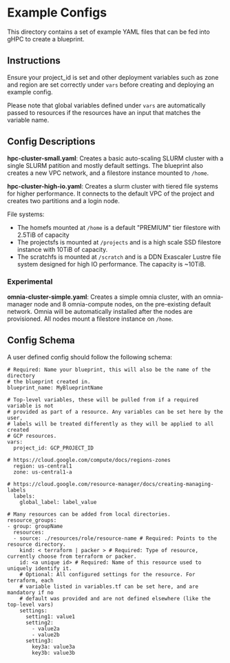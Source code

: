 
# Example Configs
This directory contains a set of example YAML files that can be fed into gHPC
to create a blueprint.

## Instructions
Ensure your project_id is set and other deployment variables such as zone and
region are set correctly under `vars` before creating and deploying an example
config.

Please note that global variables defined under `vars` are automatically
passed to resources if the resources have an input that matches the variable name.

## Config Descriptions
**hpc-cluster-small.yaml**: Creates a basic auto-scaling SLURM cluster with a
single SLURM patition and mostly default settings. The blueprint also creates a
new VPC network, and a filestore instance mounted to `/home`.

**hpc-cluster-high-io.yaml**: Creates a slurm cluster with tiered file systems
for higher performance. It connects to the default VPC of the project and
creates two partitions and a login node.

File systems:
* The homefs mounted at `/home` is a default "PREMIUM" tier filestore with 2.5TiB of capacity
* The projectsfs is mounted at `/projects` and is a high scale SSD filestore
instance with 10TiB of capacity.
* The scratchfs is mounted at `/scratch` and is a DDN Exascaler Lustre file
system designed for high IO performance. The capacity is ~10TiB.

### Experimental
**omnia-cluster-simple.yaml**: Creates a simple omnia cluster, with an omnia-manager node and 8 omnia-compute nodes, on the pre-existing default network. Omnia will be automatically installed after the nodes are provisioned. All nodes mount a filestore instance on `/home`.

## Config Schema
A user defined config should follow the following schema:
```
# Required: Name your blueprint, this will also be the name of the directory
# the blueprint created in.
blueprint_name: MyBlueprintName

# Top-level variables, these will be pulled from if a required variable is not
# provided as part of a resource. Any variables can be set here by the user,
# labels will be treated differently as they will be applied to all created
# GCP resources.
vars:
  project_id: GCP_PROJECT_ID

# https://cloud.google.com/compute/docs/regions-zones
  region: us-central1
  zone: us-central1-a

# https://cloud.google.com/resource-manager/docs/creating-managing-labels
  labels:
    global_label: label_value

# Many resources can be added from local directories.
resource_groups:
- group: groupName
  resources:
  - source: ./resources/role/resource-name # Required: Points to the resource directory.
    kind: < terraform | packer > # Required: Type of resource, currently choose from terraform or packer.
    id: <a unique id> # Required: Name of this resource used to uniquely identify it.
    # Optional: All configured settings for the resource. For terraform, each
    # variable listed in variables.tf can be set here, and are mandatory if no
    # default was provided and are not defined elsewhere (like the top-level vars)
    settings:
      setting1: value1
      setting2:
        - value2a
        - value2b
      setting3:
        key3a: value3a
        key3b: value3b
```

